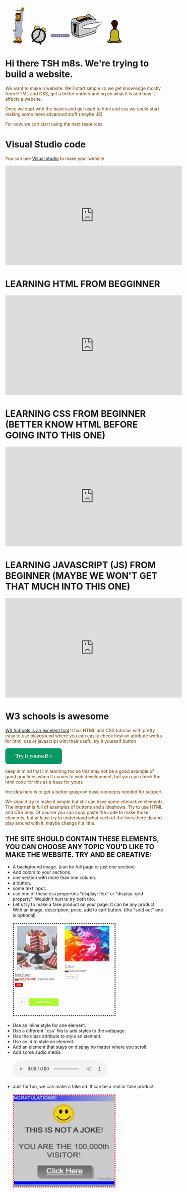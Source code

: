 <html>
    <head>
        <link href='https://fonts.googleapis.com/css?family=Source+Sans+Pro' rel='stylesheet' type='text/css'>
        <title>
            IT'S MY FIRST WEBSITE.
        </title>
        <style>
            p{
                color: rgb(121, 59, 2);         
            }
            .button {
                background-color: #059862; /* Green */
                border: none;
                color: white;
                font-weight: bold;
                font-family: Source Sans Pro;
                padding: 15px 32px;
                text-align: center;
                text-decoration: none;
                display: inline-block;
                font-size: 17px;
                border-radius: 0.5em;
            }        
            .gif {
                max-height: 8rem;
            }
            .secreto {
                display: none;
            }
        </style>
    </head>
    <body>
        <div><IMG SRC="images/jebusDance.gif" class="gif"> <IMG SRC="images/reloj_60px1.gif" class="gif"><IMG SRC="images/gusano_60px1.gif" class="gif"><IMG SRC="images/tostadora_100px1.gif" class="gif"><IMG SRC="images/campana_80px1.gif" class="gif"></div>
        <h1>Hi there TSH m8s. We're trying to build a website.</h1>
        <p>We want to make a website. We’ll start simple so we get knowledge mostly from HTML and CSS,  
        get a better understanding on what it is and how it affects a website. </p>
        <p>Once we start with the basics and get used to html and css we could start making some more advanced stuff (maybe JS)</p>
        <p>For now, we can start using the next resources</p>
        <h1>Visual Studio code</h1>
        <p>You can use <a href="https://code.visualstudio.com/" target="_blank">Visual studio</a> to make your website</p>
        <iframe width="560" height="315" src="https://www.youtube.com/embed/VqCgcpAypFQ" title="YouTube video player" frameborder="0" allow="accelerometer; autoplay; clipboard-write; encrypted-media; gyroscope; picture-in-picture" allowfullscreen></iframe>
        <h1>LEARNING HTML FROM BEGGINNER</h1>
        <iframe width="560" height="315" src="https://www.youtube.com/embed/UB1O30fR-EE" title="YouTube video player" frameborder="0" allow="accelerometer; autoplay; clipboard-write; encrypted-media; gyroscope; picture-in-picture" allowfullscreen></iframe>
        <h1>LEARNING CSS FROM BEGINNER (BETTER KNOW HTML BEFORE GOING INTO THIS ONE)</h1>
        <iframe width="560" height="315" src="https://www.youtube.com/embed/yfoY53QXEnI" title="YouTube video player" frameborder="0" allow="accelerometer; autoplay; clipboard-write; encrypted-media; gyroscope; picture-in-picture" allowfullscreen></iframe>
        <h1>LEARNING JAVASCRIPT (JS) FROM BEGINNER (MAYBE WE WON'T GET THAT MUCH INTO THIS ONE)</h1>
        <iframe width="560" height="315" src="https://www.youtube.com/embed/hdI2bqOjy3c" title="YouTube video player" frameborder="0" allow="accelerometer; autoplay; clipboard-write; encrypted-media; gyroscope; picture-in-picture" allowfullscreen></iframe>
        <h1>W3 schools is awesome</h1>
        <p>
            <a href="https://www.w3schools.com/" target="_blank">
            W3 Schools is an excelent tool</a> It has HTML and CSS tutorias with pretty easy to use playground where you can easily check 
            how an attribute works for html, css or javascript with their useful try it yourself button
        </p>
        <a href="https://www.w3schools.com/css/tryit.asp?filename=trycss_buttons_basic" class="button" target="_blank">Try it yourself »</a>
        <p>keep in mind that i'm learning too so this may not be a good example of good practices when it comes to web development, but you can check the html code for this as a base for yours</p>
        <a class="secreto">it's an awful example actually</a>
        <p>the idea here is to get a better grasp on basic concepts needed for support.</p>
        <p>We should try to make it simple but still can have some interactive elements. The internet is full of examples of buttons and slideshows. Try to use HTML and CSS only. Of course you can copy paste the code to make those elements, but at least try to understand what each of the lines there do and play around with it, maybe change it a little.</p>
        <h2>THE SITE SHOULD CONTAIN THESE ELEMENTS, YOU CAN CHOOSE ANY TOPIC YOU'D LIKE TO MAKE THE WEBSITE. TRY AND BE CREATIVE:</h2>
        <ul>
        <li>A background image. (can be full page or just one section)</li>
        <li>Add colors to your sections.</li>
        <li>one section with more than one column.</li>
        <li>a button.</li>
        <li>some text input.</li> 
        <li>use one of these css properties "display: flex" or "display: grid property". Wouldn't hurt to try both tho. </li>
        <li>Let's try to make a fake product on your page. It can be any product. With an image, description, price, add to cart button. (the "sold out" one is optional) </li>
        <br><IMG SRC="images/product.JPG" style="width:20rem;height:18rem;border-radius:1px;border-style:dotted;"><br><br>
        <li>Use an inline style for one element. </li>
        <li>Use a different '.css' file to add styles to the webpage. </li>
        <li>Use the class attribute to style an element. </li>
        <li>Use an id to style an element. </li>
        <li>Add an element that stays on display no matter where you scroll. </li>
        <li>Add some audio media. </li>
        <br>
        <audio controls> 
        <source src="media/headshot.ogg" type="audio/ogg">   
        </audio>
        <br><br>
        <li>Just for fun, we can make a fake ad. It can be a real or fake product.</li>
        <br>
        <IMG SRC="images/fakead.jpg" style="width:20rem;height:18rem;border-radius:1px;border-style:dotted;border-color:red;">
        <br><br>    

